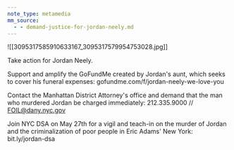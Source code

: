 ```yaml
---
note_type: metamedia
mm_source:
  - - demand-justice-for-jordan-neely.md
---
```


![[3095317585910633167_3095317579954753028.jpg]]

Take action for Jordan Neely.

Support and amplify the GoFundMe created by Jordan's
aunt, which seeks to cover his funeral expenses:
gofundme.com/f/jordan-neely-we-love-you

Contact the Manhattan District Attorney's office and demand
that the man who murdered Jordan be charged immediately:
212.335.9000 // FOIL@dany.nyc.gov

Join NYC DSA on May 27th for a vigil and teach-in on the
murder of Jordan and the criminalization of poor people in
Eric Adams' New York: bit.ly/jordan-dsa

